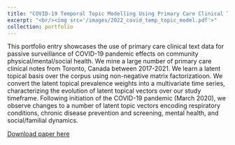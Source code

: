 ```yaml
---
title: "COVID-19 Temporal Topic Modelling Using Primary Care Clinical Text Data for Passive Surveillance of Community Health"
excerpt: "<br/><img src='/images/2022_covid_temp_topic_model.pdf'>"
collection: portfolio
---
```


This portfolio entry showcases the use of primary care clinical text data for passive surveillance of COVID-19 pandemic effects on community physical/mental/social health. We mine a large number of primary care clinical notes from Toronto, Canada between 2017-2021. We learn a latent topical basis over the corpus using non-negative matrix factorizatioon. We convert the latent topical prevalence weights into a multivariate time series, characterizing the evolution of latent topical vectors over our study timeframe. Following initiation of the COVID-19 pandemic (March 2020), we observe changes to a number of latent topic vectors encoding respiratory conditions, chronic disease prevention and screening, mental health, and social/familial dynamics.  

[Download paper here](https://www.ncbi.nlm.nih.gov/pmc/articles/PMC8861144/)

